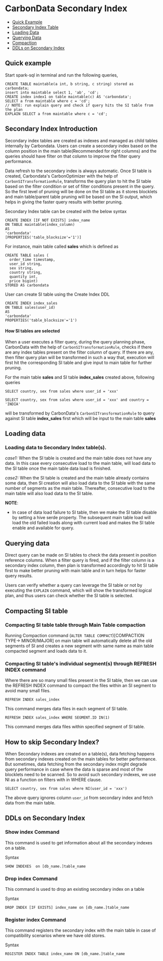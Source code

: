 <!--
    Licensed to the Apache Software Foundation (ASF) under one or more
    contributor license agreements.  See the NOTICE file distributed with
    this work for additional information regarding copyright ownership.
    The ASF licenses this file to you under the Apache License, Version 2.0
    (the "License"); you may not use this file except in compliance with
    the License.  You may obtain a copy of the License at

      http://www.apache.org/licenses/LICENSE-2.0

    Unless required by applicable law or agreed to in writing, software
    distributed under the License is distributed on an "AS IS" BASIS,
    WITHOUT WARRANTIES OR CONDITIONS OF ANY KIND, either express or implied.
    See the License for the specific language governing permissions and
    limitations under the License.
-->

# CarbonData Secondary Index

* [Quick Example](#quick-example)
* [Secondary Index Table](#Secondary-Index-Introduction)
* [Loading Data](#loading-data)
* [Querying Data](#querying-data)
* [Compaction](#compacting-SI-table)
* [DDLs on Secondary Index](#DDLs-on-Secondary-Index)

## Quick example

Start spark-sql in terminal and run the following queries,
```
CREATE TABLE maintable(a int, b string, c string) stored as carbondata;
insert into maintable select 1, 'ab', 'cd';
CREATE index index1 on table maintable(c) AS 'carbondata';
SELECT a from maintable where c = 'cd';
// NOTE: run explain query and check if query hits the SI table from the plan
EXPLAIN SELECT a from maintable where c = 'cd';
```

## Secondary Index Introduction
  Secondary index tables are created as indexes and managed as child tables internally by
  Carbondata. Users can create a secondary index based on the column position in the main table(Recommended
  for right columns) and the queries should have filter on that column to improve the filter query
  performance.
  
  Data refresh to the secondary index is always automatic. Once SI table is created, Carbondata's 
  CarbonOptimizer with the help of `CarbonSITransformationRule`, transforms the query plan to hit the
  SI table based on the filter condition or set of filter conditions present in the query.
  So the first level of pruning will be done on the SI table as it stores blocklets and main table/parent
  table pruning will be based on the SI output, which helps in giving the faster query results with
  better pruning.

  Secondary Index table can be created with the below syntax

   ```
   CREATE INDEX [IF NOT EXISTS] index_name
   ON TABLE maintable(index_column)
   AS
   'carbondata'
   [PROPERTIES('table_blocksize'='1')]
   ```
  For instance, main table called **sales** which is defined as

  ```
  CREATE TABLE sales (
    order_time timestamp,
    user_id string,
    sex string,
    country string,
    quantity int,
    price bigint)
  STORED AS carbondata
  ```

  User can create SI table using the Create Index DDL

  ```
  CREATE INDEX index_sales
  ON TABLE sales(user_id)
  AS
  'carbondata'
  PROPERTIES('table_blocksize'='1')
  ```
 
 
#### How SI tables are selected

When a user executes a filter query, during the query planning phase, CarbonData with the help of
`CarbonSITransformationRule`, checks if there are any index tables present on the filter column of
query. If there are any, then filter query plan will be transformed in such a way that, execution will
first hit the corresponding SI table and give input to main table for further pruning.


For the main table **sales** and SI table  **index_sales** created above, following queries
```
SELECT country, sex from sales where user_id = 'xxx'

SELECT country, sex from sales where user_id = 'xxx' and country = 'INDIA'
```

will be transformed by CarbonData's `CarbonSITransformationRule` to query against SI table
**index_sales** first which will be input to the main table **sales**


## Loading data

### Loading data to Secondary Index table(s).

*case1:* When the SI table is created and the main table does not have any data. In this case every
consecutive load to the main table, will load data to the SI table once the main table data load is finished.

*case2:* When the SI table is created and the main table already contains some data, then SI creation will
also load data to the SI table with the same number of segments as the main table. Thereafter, consecutive load to
the main table will also load data to the SI table.

 **NOTE**:
 * In case of data load failure to SI table, then we make the SI table disable by setting a hive serde
 property. The subsequent main table load will load the old failed loads along with current load and
 makes the SI table enable and available for query.

## Querying data
Direct query can be made on SI tables to check the data present in position reference columns.
When a filter query is fired, and if the filter column is a secondary index column, then plan is
transformed accordingly to hit SI table first to make better pruning with main table and in turn
helps for faster query results.

Users can verify whether a query can leverage the SI table or not by executing the `EXPLAIN`
command, which will show the transformed logical plan, and thus users can check whether the SI table
is selected.


## Compacting SI table

### Compacting SI table table through Main Table compaction
Running Compaction command (`ALTER TABLE COMPACT`)[COMPACTION TYPE-> MINOR/MAJOR] on main table will
automatically delete all the old segments of SI and creates a new segment with same name as main
table compacted segment and loads data to it.

### Compacting SI table's individual segment(s) through REFRESH INDEX command
Where there are so many small files present in the SI table, then we can use the REFRESH INDEX command to
compact the files within an SI segment to avoid many small files.

  ```
  REFRESH INDEX sales_index
  ```
This command merges data files in each segment of SI table.

  ```
  REFRESH INDEX sales_index WHERE SEGMENT.ID IN(1)
  ```
This command merges data files within specified segment of SI table.

## How to skip Secondary Index?
When Secondary indexes are created on a table(s), data fetching happens from secondary
indexes created on the main tables for better performance. But sometimes, data fetching from the
secondary index might degrade query performance in case where the data is sparse and most of the
blocklets need to be scanned. So to avoid such secondary indexes, we use NI as a function on filters
with in WHERE clause.

  ```
  SELECT country, sex from sales where NI(user_id = 'xxx')
  ```
The above query ignores column `user_id` from secondary index and fetch data from the main table.

## DDLs on Secondary Index

### Show index Command
This command is used to get information about all the secondary indexes on a table.

Syntax
  ```
  SHOW INDEXES  on [db_name.]table_name
  ```

### Drop index Command
This command is used to drop an existing secondary index on a table

Syntax
  ```
  DROP INDEX [IF EXISTS] index_name on [db_name.]table_name
  ```

### Register index Command
This command registers the secondary index with the main table in case of compatibility scenarios 
where we have old stores.

Syntax
  ```
  REGISTER INDEX TABLE index_name ON [db_name.]table_name
  ```